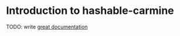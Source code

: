 # Introduction to hashable-carmine

TODO: write [great documentation](http://jacobian.org/writing/what-to-write/)
